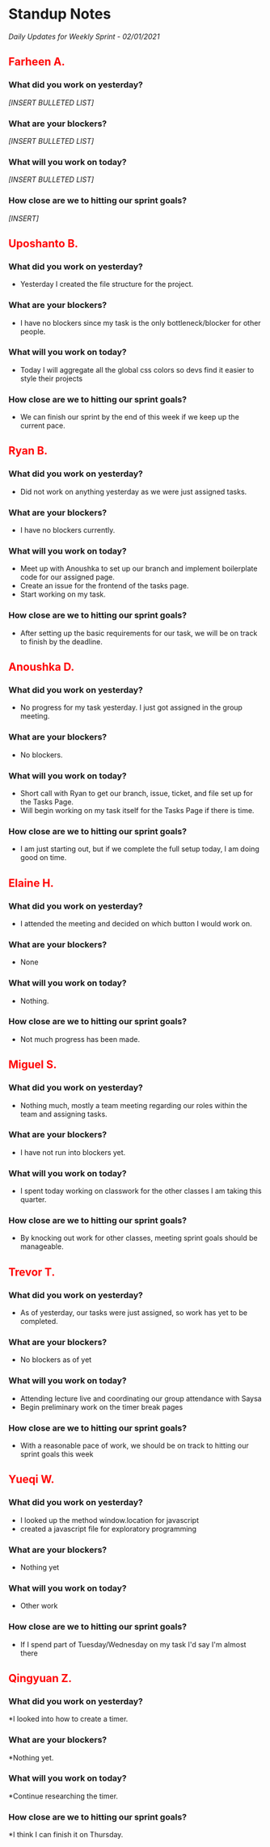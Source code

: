 # Standup Notes
*Daily Updates for Weekly Sprint - 02/01/2021*

## <span style="color: red;">Farheen A.</span> 

### What did you work on yesterday?
*[INSERT BULLETED LIST]*

### What are your blockers?
*[INSERT BULLETED LIST]*

### What will you work on today?
*[INSERT BULLETED LIST]*

### How close are we to hitting our sprint goals?
*[INSERT]*

## <span style="color: red;">Uposhanto B.</span> 

### What did you work on yesterday?
- Yesterday I created the file structure for the project. 

### What are your blockers?
- I have no blockers since my task is the only bottleneck/blocker for other people. 

### What will you work on today?
- Today I will aggregate all the global css colors so devs find it easier to style their projects

### How close are we to hitting our sprint goals?
- We can finish our sprint by the end of this week if we keep up the current pace.

## <span style="color: red;">Ryan B.</span>

### What did you work on yesterday?
- Did not work on anything yesterday as we were just assigned tasks.

### What are your blockers?
- I have no blockers currently.

### What will you work on today?
- Meet up with Anoushka to set up our branch and implement boilerplate code for our assigned page.
- Create an issue for the frontend of the tasks page.
- Start working on my task.

### How close are we to hitting our sprint goals?
- After setting up the basic requirements for our task, we will be on track to finish by the deadline.

## <span style="color: red;">Anoushka D.</span>

### What did you work on yesterday?
- No progress for my task yesterday. I just got assigned in the group meeting.

### What are your blockers?
- No blockers.

### What will you work on today?
- Short call with Ryan to get our branch, issue, ticket, and file set up for the Tasks Page.
- Will begin working on my task itself for the Tasks Page if there is time.

### How close are we to hitting our sprint goals?
- I am just starting out, but if we complete the full setup today, I am doing good on time.

## <span style="color: red;">Elaine H.</span>

### What did you work on yesterday?
- I attended the meeting and decided on which button I would work on.

### What are your blockers?
- None

### What will you work on today?
- Nothing.

### How close are we to hitting our sprint goals?
- Not much progress has been made. 

## <span style="color: red;">Miguel S.</span>

### What did you work on yesterday?
- Nothing much, mostly a team meeting regarding our roles within the team and assigning tasks.

### What are your blockers?
- I have not run into blockers yet.

### What will you work on today?
- I spent today working on classwork for the other classes I am taking this quarter.

### How close are we to hitting our sprint goals?
- By knocking out work for other classes, meeting sprint goals should be manageable. 

## <span style="color: red;">Trevor T.</span>

### What did you work on yesterday?
- As of yesterday, our tasks were just assigned, so work has yet to be completed.

### What are your blockers?
- No blockers as of yet

### What will you work on today?
- Attending lecture live and coordinating our group attendance with Saysa
- Begin preliminary work on the timer break pages

### How close are we to hitting our sprint goals?
- With a reasonable pace of work, we should be on track to hitting our sprint goals this week

## <span style="color: red;">Yueqi W.</span>

### What did you work on yesterday?
- I looked up the method window.location for javascript
- created a javascript file for exploratory programming

### What are your blockers?
- Nothing yet

### What will you work on today?
- Other work

### How close are we to hitting our sprint goals?
- If I spend part of Tuesday/Wednesday on my task I'd say I'm almost there

## <span style="color: red;">Qingyuan Z.</span>

### What did you work on yesterday?
*I looked into how to create a timer.

### What are your blockers?
*Nothing yet.

### What will you work on today?
*Continue researching the timer.

### How close are we to hitting our sprint goals?
*I think I can finish it on Thursday.
